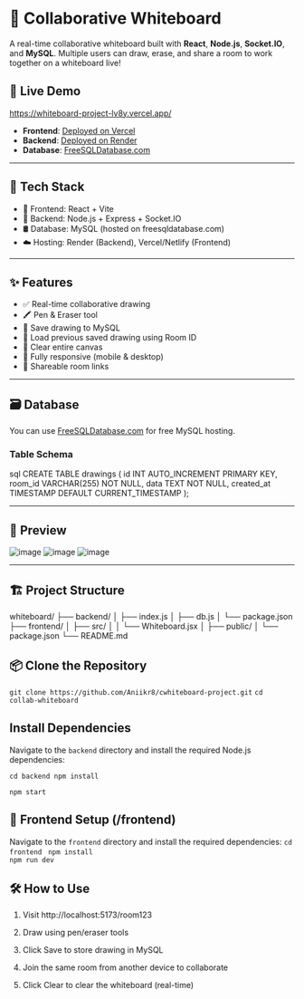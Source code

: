 # 🎨 Collaborative Whiteboard

A real-time collaborative whiteboard built with **React**, **Node.js**, **Socket.IO**, and **MySQL**. Multiple users can draw, erase, and share a room to work together on a whiteboard live!

## 🔗 Live Demo
https://whiteboard-project-lv8y.vercel.app/

- **Frontend**: [Deployed on Vercel](https://whiteboard-project-lv8y.vercel.app/)
- **Backend**: [Deployed on Render](https://whiteboard-backend-0wlm.onrender.com)
- **Database**: [FreeSQLDatabase.com](https://www.freesqldatabase.com)



---

## 🧰 Tech Stack

- 🎨 Frontend: React + Vite
- 🚀 Backend: Node.js + Express + Socket.IO
- 🛢️ Database: MySQL (hosted on freesqldatabase.com)
- ☁️ Hosting: Render (Backend), Vercel/Netlify (Frontend)

---

## ✨ Features

- ✅ Real-time collaborative drawing
- 🖍️ Pen & Eraser tool
- 💾 Save drawing to MySQL
- 🔁 Load previous saved drawing using Room ID
- 🧹 Clear entire canvas
- 📱 Fully responsive (mobile & desktop)
- 🔗 Shareable room links

---
## 🗃️ Database

You can use [FreeSQLDatabase.com](https://www.freesqldatabase.com) for free MySQL hosting.

### Table Schema

sql
CREATE TABLE drawings (
  id INT AUTO_INCREMENT PRIMARY KEY,
  room_id VARCHAR(255) NOT NULL,
  data TEXT NOT NULL,
  created_at TIMESTAMP DEFAULT CURRENT_TIMESTAMP
);

---
## 📸 Preview

![image](https://github.com/user-attachments/assets/8ef51f0c-6055-48e9-8120-dab4edf623f5)
![image](https://github.com/user-attachments/assets/17359d8e-d28e-464e-8187-3d734f2a240e)
![image](https://github.com/user-attachments/assets/2cbeaa15-20b0-4109-8924-793fd15ec659)

---

## 🏗️ Project Structure
whiteboard/
├── backend/
│   ├── index.js
│   ├── db.js
│   └── package.json
├── frontend/
│   ├── src/
│   │   └── Whiteboard.jsx
│   ├── public/
│   └── package.json
└── README.md

## 📦 Clone the Repository

``` git clone https://github.com/Aniikr8/cwhiteboard-project.git ```
```cd collab-whiteboard ```



## Install Dependencies

Navigate to the `backend` directory and install the required Node.js dependencies:

```cd backend npm install ```

```npm start```

## 🎨 Frontend Setup (/frontend)
Navigate to the `frontend` directory and install the required dependencies:
```cd frontend ```
```npm install```  
```npm run dev```

## 🛠️ How to Use

1. Visit http://localhost:5173/room123

2. Draw using pen/eraser tools

3. Click Save to store drawing in MySQL

4. Join the same room from another device to collaborate

5. Click Clear to clear the whiteboard (real-time)




